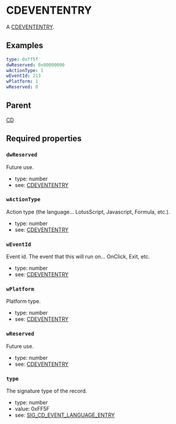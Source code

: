 <!--
   Copyright 2023 HCL America, Inc.

   Licensed under the Apache License, Version 2.0 (the "License"); you may not
   use this file except in compliance with the License. You may obtain a copy of
   the License at

       http://www.apache.org/licenses/LICENSE-2.0

   Unless required by applicable law or agreed to in writing, software
   distributed under the License is distributed on an "AS IS" BASIS, WITHOUT
   WARRANTIES OR CONDITIONS OF ANY KIND, either express or implied. See the
   License for the specific language governing permissions and limitations under
   the License.
-->

# CDEVENTENTRY

A
[CDEVENTENTRY](https://opensource.hcltechsw.com/domino-c-api-docs/reference/Data/CDEVENTENTRY/).

## Examples
```yaml
type: 0xff5f
dwReserved: 0x00000000
wActionType: 1
wEventId: 213
wPlatform: 1
wReserved: 0
```

## Parent
[CD](./cd-v1.md)

## Required properties

### `dwReserved`
Future use.
* type: number
* see:
[CDEVENTENTRY](https://opensource.hcltechsw.com/domino-c-api-docs/reference/Data/CDEVENTENTRY/)

### `wActionType`
Action type (the language... LotusScript, Javascript, Formula, etc.).
* type: number
* see:
[CDEVENTENTRY](https://opensource.hcltechsw.com/domino-c-api-docs/reference/Data/CDEVENTENTRY/)

### `wEventId`
Event id. The event that this will run on... OnClick, Exit, etc.
* type: number
* see:
[CDEVENTENTRY](https://opensource.hcltechsw.com/domino-c-api-docs/reference/Data/CDEVENTENTRY/)

### `wPlatform`
Platform type.
* type: number
* see:
[CDEVENTENTRY](https://opensource.hcltechsw.com/domino-c-api-docs/reference/Data/CDEVENTENTRY/)

### `wReserved`
Future use.
* type: number
* see:
[CDEVENTENTRY](https://opensource.hcltechsw.com/domino-c-api-docs/reference/Data/CDEVENTENTRY/)

### `type`
The signature type of the record.
* type: number
* value: 0xFF5F
* see:
[SIG_CD_EVENT_LANGUAGE_ENTRY](https://opensource.hcltechsw.com/domino-c-api-docs/reference/Symb/SIG_CD_xxx/)
